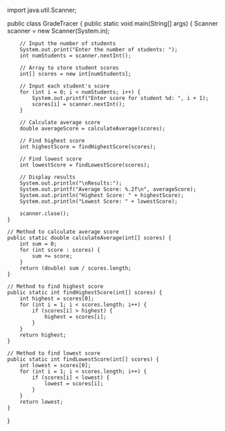 import java.util.Scanner;

public class GradeTracer {
    public static void main(String[] args) {
        Scanner scanner = new Scanner(System.in);
        
        // Input the number of students
        System.out.print("Enter the number of students: ");
        int numStudents = scanner.nextInt();
        
        // Array to store student scores
        int[] scores = new int[numStudents];
        
        // Input each student's score
        for (int i = 0; i < numStudents; i++) {
            System.out.printf("Enter score for student %d: ", i + 1);
            scores[i] = scanner.nextInt();
        }
        
        // Calculate average score
        double averageScore = calculateAverage(scores);
        
        // Find highest score
        int highestScore = findHighestScore(scores);
        
        // Find lowest score
        int lowestScore = findLowestScore(scores);
        
        // Display results
        System.out.println("\nResults:");
        System.out.printf("Average Score: %.2f\n", averageScore);
        System.out.println("Highest Score: " + highestScore);
        System.out.println("Lowest Score: " + lowestScore);
        
        scanner.close();
    }
    
    // Method to calculate average score
    public static double calculateAverage(int[] scores) {
        int sum = 0;
        for (int score : scores) {
            sum += score;
        }
        return (double) sum / scores.length;
    }
    
    // Method to find highest score
    public static int findHighestScore(int[] scores) {
        int highest = scores[0];
        for (int i = 1; i < scores.length; i++) {
            if (scores[i] > highest) {
                highest = scores[i];
            }
        }
        return highest;
    }
    
    // Method to find lowest score
    public static int findLowestScore(int[] scores) {
        int lowest = scores[0];
        for (int i = 1; i < scores.length; i++) {
            if (scores[i] < lowest) {
                lowest = scores[i];
            }
        }
        return lowest;
    }
}
